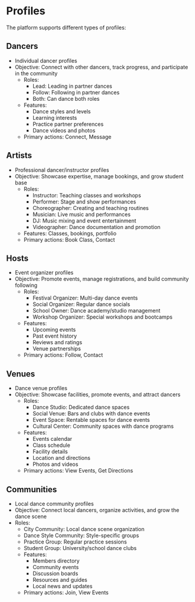# Profiles

The platform supports different types of profiles:

## Dancers

- Individual dancer profiles
- Objective: Connect with other dancers, track progress, and participate in the community
  - Roles:
    - Lead: Leading in partner dances
    - Follow: Following in partner dances
    - Both: Can dance both roles
  - Features:
    - Dance styles and levels
    - Learning interests
    - Practice partner preferences
    - Dance videos and photos
  - Primary actions: Connect, Message

## Artists

- Professional dancer/instructor profiles
- Objective: Showcase expertise, manage bookings, and grow student base
  - Roles:
    - Instructor: Teaching classes and workshops
    - Performer: Stage and show performances
    - Choreographer: Creating and teaching routines
    - Musician: Live music and performances
    - DJ: Music mixing and event entertainment
    - Videographer: Dance documentation and promotion
  - Features: Classes, bookings, portfolio
  - Primary actions: Book Class, Contact

## Hosts

- Event organizer profiles
- Objective: Promote events, manage registrations, and build community following
  - Roles:
    - Festival Organizer: Multi-day dance events
    - Social Organizer: Regular dance socials
    - School Owner: Dance academy/studio management
    - Workshop Organizer: Special workshops and bootcamps
  - Features:
    - Upcoming events
    - Past event history
    - Reviews and ratings
    - Venue partnerships
  - Primary actions: Follow, Contact

## Venues

- Dance venue profiles
- Objective: Showcase facilities, promote events, and attract dancers
  - Roles:
    - Dance Studio: Dedicated dance spaces
    - Social Venue: Bars and clubs with dance events
    - Event Space: Rentable spaces for dance events
    - Cultural Center: Community spaces with dance programs
  - Features:
    - Events calendar
    - Class schedule
    - Facility details
    - Location and directions
    - Photos and videos
  - Primary actions: View Events, Get Directions

## Communities

- Local dance community profiles
- Objective: Connect local dancers, organize activities, and grow the dance scene
- Roles:
  - City Community: Local dance scene organization
  - Dance Style Community: Style-specific groups
  - Practice Group: Regular practice sessions
  - Student Group: University/school dance clubs
  - Features:
    - Members directory
    - Community events
    - Discussion boards
    - Resources and guides
    - Local news and updates
  - Primary actions: Join, View Events
